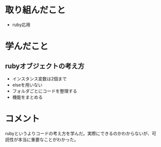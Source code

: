 # 取り組んだこと
- ruby応用

# 学んだこと
## rubyオブジェクトの考え方
- インスタンス変数は2個まで
- elseを用いない
- フォルダごとにコードを整理する
- 機能をまとめる


# コメント
rubyというよりコードの考え方を学んだ。実際にできるのかわからないが、可読性が本当に重要なことがわかった。